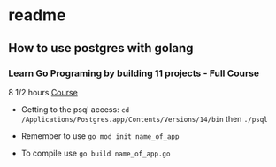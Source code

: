 # readme

## How to use postgres with golang
### Learn Go Programing by building 11 projects - Full Course
8 1/2 hours
[Course](https://www.youtube.com/watch?v=-yofrWjrjt4&list=PLnsPCxw0JWlo11rTSJnqoWd3FW_rULfuP&index=4)

- Getting to the psql access: ```cd /Applications/Postgres.app/Contents/Versions/14/bin``` then ```./psql```

- Remember to use `go mod init name_of_app`
- To compile use `go build name_of_app.go`
